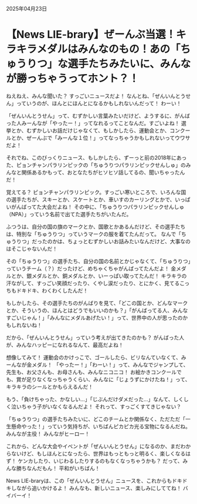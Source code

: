 2025年04月23日

# 【News LIE-brary】ぜーんぶ当選！キラキラメダルはみんなのもの！あの「ちゅうりつ」な選手たちみたいに、みんなが勝っちゃうってホント？！

ねえねえ、みんな聞いた？ すっごいニュースだよ！
なんとね、「ぜんいんとうせん」っていうのが、ほんとにほんとになるかもしれないんだって！ わーい！

「ぜんいんとうせん」って、むずかしい言葉みたいだけど、ようするに、がんばった人みーんなが「やったー！」ってなれるってことなんだ。すごいよね！
選挙とか、むずかしいお話だけじゃなくて、もしかしたら、運動会とか、コンクールとか、ぜーんぶで「みーんな１位！」ってなっちゃうかもしれないってウワサだよ！

それでね、このびっくりニュース、もしかしたら、ずーっと前の2018年にあった、ピョンチャンパラリンピックの「ちゅうりつパラリンピックせんしゅ」のみんなと関係あるかもって、おとなたちがヒソヒソ話してるの、聞いちゃったんだ！

覚えてる？ ピョンチャンパラリンピック。すっごい寒いところで、いろんな国の選手たちが、スキーとか、スケートとか、車いすのカーリングとかで、いっぱいがんばってた大会だよね！
その中に、「ちゅうりつパラリンピックせんしゅ（NPA）」っていう名前で出てた選手たちがいたんだ。

ふつうは、自分の国の旗のマークとか、国歌とかあるんだけど、その選手たちは、特別な「ちゅうりつ」っていうマークの服を着てたんだって。
なんで「ちゅうりつ」だったのかは、ちょっとむずかしいお話みたいなんだけど、大事なのはそこじゃないんだ！

その「ちゅうりつ」の選手たち、自分の国の名前とかじゃなくて、「ちゅうりつ」っていうチーム（？）だったけど、めちゃくちゃがんばってたんだよ！
金メダルとか、銀メダルとか、銅メダルとか、いーっぱい取ってたんだ！ キラキラの汗ながして、すっごい笑顔だったり、くやし涙だったり、とにかく、見てるこっちもドキドキ、わくわくしたんだ！

もしかしたら、その選手たちのがんばりを見て、「どこの国とか、どんなマークとか、そういうの、ほんとはどうでもいいのかも？」「がんばってる人、みんなすごいじゃん！」「みんなにメダルあげたい！」って、世界中の人が思ったのかもしれないね！

だから、「ぜんいんとうせん」っていう考えが出てきたのかも？
がんばった人が、みんなハッピーになれるなんて、最高だよね！

想像してみて！
運動会のかけっこで、ゴールしたら、ビリなんていなくて、みーんなが金メダル！
「やったー！」「わーい！」って、みんなでジャンプして、先生も、お父さんも、お母さんも、みんなニコニコ！
お絵かきコンクールでも、賞が足りなくなっちゃうくらい、みんなに「じょうずにかけたね！」って、キラキラのシールとかもらえるんだ！

もう、「負けちゃった、かなしい…」「じぶんだけダメだった…」なんて、しくしく泣いちゃう子がいなくなるんだよ！
それって、すっごくすてきじゃない？

「ちゅうりつ」の選手たちみたいに、どこのチームとか関係なく、ただただ「一生懸命やった！」っていう気持ちが、いちばんピカピカ光る宝物になるんだね。
みんなが主役！ みんながヒーロー！

これから、どんな大会やイベントが「ぜんいんとうせん」になるのか、まだわからないけど、もしほんとになったら、世界はもっともっと明るく、楽しくなるはず！
ケンカしたり、いじわるしたりするのもなくなっちゃうかも？ だって、みんな勝ちなんだもん！ 平和がいちばん！

News LIE-braryは、この「ぜんいんとうせん」ニュースを、これからもドキドキしながら追いかけるよ！
みんなも、新しいニュース、楽しみにしててね！ バイバーイ！